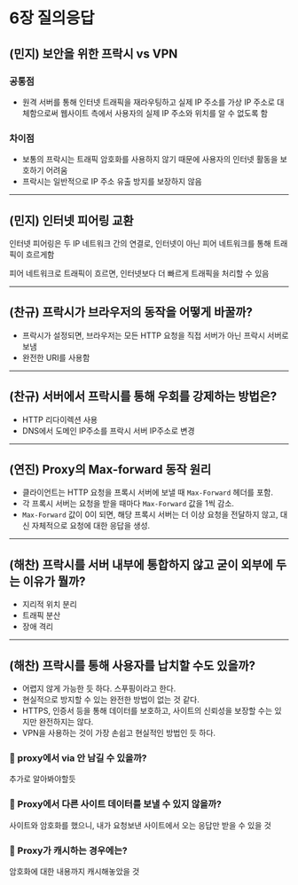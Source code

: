 # 6장 질의응답

## (민지) 보안을 위한 **프락시 vs VPN**

### 공통점

- 원격 서버를 통해 인터넷 트래픽을 재라우팅하고 실제 IP 주소를 가상 IP 주소로 대체함으로써 웹사이트 측에서 사용자의 실제 IP 주소와 위치를 알 수 없도록 함

### 차이점

- 보통의 프락시는 트래픽 암호화를 사용하지 않기 때문에 사용자의 인터넷 활동을 보호하기 어려움
- 프락시는 일반적으로 IP 주소 유출 방지를 보장하지 않음

---

## (민지) 인터넷 피어링 교환

인터넷 피어링은 두 IP 네트워크 간의 연결로, 인터넷이 아닌 피어 네트워크를 통해 트래픽이 흐르게함

피어 네트워크로 트래픽이 흐르면, 인터넷보다 더 빠르게 트래픽을 처리할 수 있음

---

## (찬규) **프락시가 브라우저의 동작을 어떻게 바꿀까?**

- 프락시가 설정되면, 브라우저는 모든 HTTP 요청을 직접 서버가 아닌 프락시 서버로 보냄
- 완전한 URI를 사용함

---

## (찬규) **서버에서 프락시를 통해 우회를 강제하는 방법은?**

- HTTP 리다이렉션 사용
- DNS에서 도메인 IP주소를 프락시 서버 IP주소로 변경

---

## (연진) **Proxy의 Max-forward 동작 원리**

- 클라이언트는 HTTP 요청을 프록시 서버에 보낼 때 `Max-Forward` 헤더를 포함.
- 각 프록시 서버는 요청을 받을 때마다 `Max-Forward` 값을 1씩 감소.
- `Max-Forward` 값이 0이 되면, 해당 프록시 서버는 더 이상 요청을 전달하지 않고, 대신 자체적으로 요청에 대한 응답을 생성.

---

## (해찬) **프락시를 서버 내부에 통합하지 않고 굳이 외부에 두는 이유가 뭘까?**

- 지리적 위치 분리
- 트래픽 분산
- 장애 격리

---

## (해찬) **프락시를 통해 사용자를 납치할 수도 있을까?**

- 어렵지 않게 가능한 듯 하다. 스푸핑이라고 한다.
- 현실적으로 방지할 수 있는 완전한 방법이 없는 것 같다.
- HTTPS, 인증서 등을 통해 데이터를 보호하고, 사이트의 신뢰성을 보장할 수는 있지만 완전하지는 않다.
- VPN을 사용하는 것이 가장 손쉽고 현실적인 방법인 듯 하다.

### 🧐 proxy에서 via 안 남길 수 있을까?

추가로 알아봐야할듯

### 🧐 Proxy에서 다른 사이트 데이터를 보낼 수 있지 않을까?

사이트와 암호화를 했으니, 내가 요청보낸 사이트에서 오는 응답만 받을 수 있을 것

### 🧐 Proxy가 캐시하는 경우에는?

암호화에 대한 내용까지 캐시해놓았을 것
